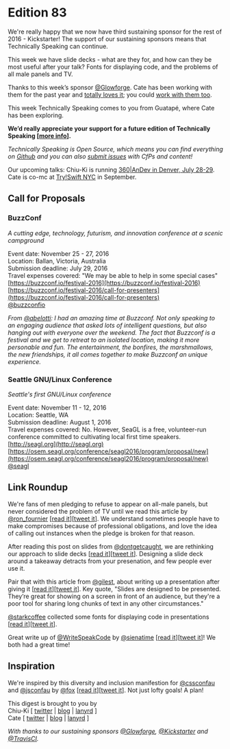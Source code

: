 # Edition 83

We're really happy that we now have third sustaining sponsor for the rest of 2016 - Kickstarter! The support of our sustaining sponsors means that Technically Speaking can continue.

This week we have slide decks - what are they for, and how can they be most useful after your talk? Fonts for displaying code, and the problems of all male panels and TV.

Thanks to this week’s sponsor [@Glowforge](https://twitter.com/glowforge). Cate has been working with them for the past year and [totally loves it](http://www.catehuston.com/blog/2015/10/21/lasers-and-practical-skills/); you could [work with them too](https://glowforge.com/jobs/).

This week Technically Speaking comes to you from Guatapé, where Cate has been exploring.  

**We’d really appreciate your support for a future edition of Technically Speaking [[more info](http://www.techspeak.email/sponsorship/)].**  

*Technically Speaking is Open Source, which means you can find everything on [Github](https://github.com/catehstn/technically-speaking/) and you can also [submit issues](https://github.com/catehstn/technically-speaking/issues/new) with CfPs and content!*  

Our upcoming talks: Chiu-Ki is running [360|AnDev in Denver, July 28-29](http://360andev.com/). Cate is co-mc at [Try!Swift NYC](http://www.tryswiftnyc.com/) in September.

## Call for Proposals

### BuzzConf
*A cutting edge, technology, futurism, and innovation conference at a scenic campground*

Event date: November 25 - 27, 2016  
Location: Ballan, Victoria, Australia  
Submission deadline: July 29, 2016  
Travel expenses covered: "We may be able to help in some special cases"  
[https://buzzconf.io/festival-2016](https://buzzconf.io/festival-2016)  
[https://buzzconf.io/festival-2016/call-for-presenters](https://buzzconf.io/festival-2016/call-for-presenters)  
[@buzzconfio](twitter.com/buzzconfio)

*From [@abelotti](https://twitter.com/abelotti): I had an amazing time at Buzzconf. Not only speaking to an engaging audience that asked lots of intelligent questions, but also hanging out with everyone over the weekend. The fact that Buzzconf is a festival and we get to retreat to an isolated location, making it more personable and fun. The entertainment, the bonfires, the marshmallows, the new friendships, it all comes together to make Buzzconf an unique experience.*


### Seattle GNU/Linux Conference
*Seattle's first GNU/Linux conference*

Event date: November 11 - 12, 2016  
Location: Seattle, WA  
Submission deadline: August 1, 2016  
Travel expenses covered: No. However, SeaGL is a free, volunteer-run conference committed to cultivating local first time speakers.  
[http://seagl.org](http://seagl.org)  
[https://osem.seagl.org/conference/seagl2016/program/proposal/new](https://osem.seagl.org/conference/seagl2016/program/proposal/new)  
[@seagl](https://twitter.com/seagl)



## Link Roundup

We're fans of men pledging to refuse to appear on all-male panels, but never considered the problem of TV until we read this article by [@ron_fournier](http://twitter.com/ron_fournier) [[read it](http://www.theatlantic.com/politics/archive/2016/06/a-pledge-i-cant-keep/488627/)][[tweet it](https://twitter.com/home?status=In%20Support%20of%20Women%2C%20a%20Pledge%20I%20Can%27t%20Keep%20by%20%40ron_fournier%20http%3A//www.theatlantic.com/politics/archive/2016/06/a-pledge-i-cant-keep/488627/%20via%20%40techspeakdigest)]. We understand sometimes people have to make compromises because of professional obligations, and love the idea of calling out instances when the pledge is broken for that reason.

After reading this post on slides from [@dontgetcaught](http://twitter.com/dontgetcaught), we are rethinking our approach to slide decks [[read it](http://eloquentwoman.blogspot.com/2016/06/6-myths-about-slides-that-are-holding.html)][[tweet it](https://twitter.com/home?status=6%20myths%20about%20slides%20that%20are%20holding%20you%20back%20as%20a%20speaker%20by%20%40dontgetcaught%20http%3A//eloquentwoman.blogspot.com/2016/06/6-myths-about-slides-that-are-holding.html%20via%20%40techspeakdigest)]. Designing a slide deck around a takeaway detracts from your presenation, and few people ever use it.

Pair that with this article from [@gilest](http://twitter.com/gilest), about writing up a presentation after giving it [[read it](https://gds.blog.gov.uk/2016/05/10/doing-the-hard-work-to-make-talks-readable/)][[tweet it](https://twitter.com/home?status=Doing%20the%20hard%20work%20to%20make%20talks%20readable%20by%20%40gilest%20https%3A//gds.blog.gov.uk/2016/05/10/doing-the-hard-work-to-make-talks-readable/%20via%20%40techspeakdigest)]. Key quote, "Slides are designed to be presented. They’re great for showing on a screen in front of an audience, but they're a poor tool for sharing long chunks of text in any other circumstances."

[@starkcoffee](http://twitter.com/starkcoffee) collected some fonts for displaying code in presentations [[read it](http://bit.ly/29lIn8J)][[tweet it](https://twitter.com/home?status=Font%20tips%20for%20code%20in%20presentations%20by%20%40starkcoffee%20http%3A//bit.ly/29lIn8J%20via%20%40techspeakdigest)].

Great write up of [@WriteSpeakCode](http://twitter.com/writespeakcode) by [@sienatime](http://twitter.com/sienatime) [[read it](http://emojiparty.net/blog/posts/conf-writeup-write-speak-code-2016)][[tweet it](https://twitter.com/home?status=Conf%20Writeup%3A%20%40WriteSpeakCode%202016%20by%20%40sienatime%20http%3A//emojiparty.net/blog/posts/conf-writeup-write-speak-code-2016%20via%20%40techspeakdigest)]! We both had a great time!

## Inspiration

We're inspired by this diversity and inclusion manifestion for [@cssconfau](http://twitter.com/cssconfau) and [@jsconfau](http://twitter.com/jsconfau)  by [@fox](http://twitter.com/fox) [[read it](http://2016.cssconf.com.au/2016/07/01/programming-inclusion.html)][[tweet it](https://twitter.com/home?status=Programming%20Inclusion%20for%20%40cssconfau%20by%20%40fox%20http%3A//2016.cssconf.com.au/2016/07/01/programming-inclusion.html%20via%20%40techspeakdigest)]. Not just lofty goals! A plan!


This digest is brought to you by  
Chiu-Ki [ [twitter](https://twitter.com/chiuki) | [blog](http://blog.sqisland.com/) | [lanyrd](http://lanyrd.com/profile/chiuki/) ]  
Cate [ [twitter](https://twitter.com/catehstn) | [blog](http://www.catehuston.com/blog/) | [lanyrd](http://lanyrd.com/profile/catehstn/) ]

*With thanks to our sustaining sponsors [@Glowforge](http://twitter.com/glowforge), [@Kickstarter](http://twitter.com/kickstarter) and [@TravisCI](http://twitter.com/travisci).*
